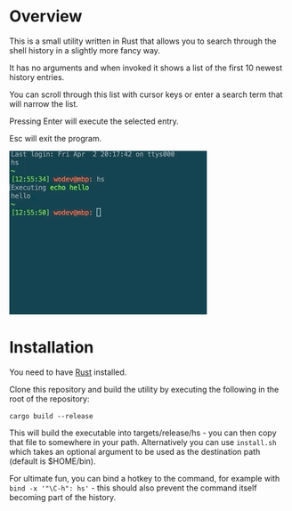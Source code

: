 # Overview
This is a small utility written in Rust that allows you to search through the shell history in a slightly more fancy way.

It has no arguments and when invoked it shows a list of the first 10 newest history entries. 

You can scroll through this list with cursor keys or enter a search term that will narrow the list. 

Pressing Enter will execute the selected entry. 

Esc will exit the program.

![](hs.gif)


# Installation
You need to have [Rust](https://www.rust-lang.org/tools/install) installed.

Clone this repository and build the utility by executing the following in the root of the repository:
```
cargo build --release
```
This will build the executable into targets/release/hs - you can then copy that file to somewhere in your path.
Alternatively you can use ```install.sh``` which takes an optional argument to be used as the destination path (default is $HOME/bin).

For ultimate fun, you can bind a hotkey to the command, for example with ```bind -x '"\C-h": hs'``` - this should also prevent the command itself becoming part of the history.
